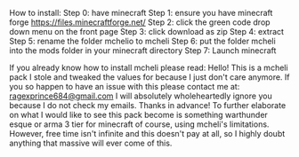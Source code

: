 How to install:
Step 0: have minecraft
Step 1: ensure you have minecraft forge https://files.minecraftforge.net/ 
Step 2: click the green code drop down menu on the front page
Step 3: click download as zip
Step 4: extract
Step 5: rename the folder mchelio to mcheli
Step 6: put the folder mcheli into the mods folder in your minecraft directory
Step 7: Launch minecraft


If you already know how to install mcheli please read:
Hello! This is a mcheli pack I stole and tweaked the values for because I just don't care anymore.
If you so happen to have an issue with this please contact me at: ragexprince684@gmail.com
I will absolutely wholeheartedly ignore you because I do not check my emails. Thanks in advance!
To further elaborate on what I would like to see this pack become is something warthunder esque or arma 3 tier for minecraft of course, using mcheli's limitations.
However, free time isn't infinite and this doesn't pay at all, so I highly doubt anything that massive will ever come of this.
